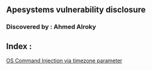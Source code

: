 ## Apesystems vulnerability disclosure 
### Discovered by  : Ahmed Alroky


## Index : 
[OS Command Injection via timezone parameter](os_command_injection.md)
